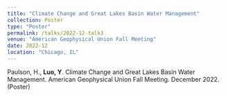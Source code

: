 ```yaml
---
title: "Climate Change and Great Lakes Basin Water Management"
collection: Poster
type: "Poster"
permalink: /talks/2022-12-talk3
venue: "American Geophysical Union Fall Meeting"
date: 2022-12
location: "Chicago, IL"
---
```



Paulson, H., **Luo, Y**. Climate Change and Great Lakes Basin Water Management. American Geophysical Union Fall Meeting. December 2022. (Poster)